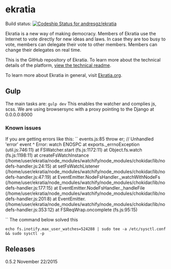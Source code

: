 # ekratia

Build status: [ ![Codeship Status for andresgz/ekratia](https://codeship.com/projects/4c721cd0-4b45-0133-6c6e-42582d25518d/status?branch=master)](https://codeship.com/projects/106207)

Ekratia is a new way of making democracy. Members of Ekratia use the Internet to vote directly for new ideas and laws. In case they are too busy to vote, members can delegate their vote to other members. Members can change their delegates on real time.

This is the GitHub repository of Ekratia. To learn more about the technical details of the platform, [view the technical readme](technical_readme.rst).

To learn more about Ekratia in general, visit [Ekratia.org](http://www.ekratia.org/).


## Gulp

The main tasks are:
``
gulp dev
``
This enables the watcher and complies js, scss. We are using browsersync with a proxy pointing to the Django at 0.0.0.0:8000


### Known issues

If you are getting errors like this:
``
events.js:85
      throw er; // Unhandled 'error' event
            ^
Error: watch ENOSPC
    at exports._errnoException (util.js:746:11)
    at FSWatcher.start (fs.js:1172:11)
    at Object.fs.watch (fs.js:1198:11)
    at createFsWatchInstance (/home/user/ekratia/node_modules/watchify/node_modules/chokidar/lib/nodefs-handler.js:24:15)
    at setFsWatchListener (/home/user/ekratia/node_modules/watchify/node_modules/chokidar/lib/nodefs-handler.js:47:19)
    at EventEmitter.NodeFsHandler._watchWithNodeFs (/home/user/ekratia/node_modules/watchify/node_modules/chokidar/lib/nodefs-handler.js:177:15)
    at EventEmitter.NodeFsHandler._handleFile (/home/user/ekratia/node_modules/watchify/node_modules/chokidar/lib/nodefs-handler.js:201:8)
    at EventEmitter.<anonymous> (/home/user/ekratia/node_modules/watchify/node_modules/chokidar/lib/nodefs-handler.js:353:12)
    at FSReqWrap.oncomplete (fs.js:95:15)

``
The command below solved this

``
echo fs.inotify.max_user_watches=524288 | sudo tee -a /etc/sysctl.conf && sudo sysctl -p
``

## Releases

0.5.2 November 22/2015